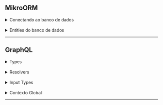 ## MikroORM

<details>
<summary>Conectando ao banco de dados</summary>

- Abra o arquivo `mikro-orm.config.ts`
- Especifique o `host` e `port` do banco de dados

  - Caso esteja localhost, o host e port serão avaliados para o padrão de acordo com o "type" do banco de dados
  - Por exemplo, o type `postgresql` tem como valores padrão:

  ```js
  //mikro-orm.config.ts
  {
    host: 'localhost',
    port: '5432'
  }
  ```

  </details>

<br/>

<details>
<summary>Entities do banco de dados</summary>

> ### Entities são responsáveis por fazer a interação do serviço nodejs com o banco de dados através da dependencia `MikroORM`

<br/>

> ### **Como criar**
>
> - Criar o arquivo `NomeDaEntity.ts` dentro da pasta `src/entities`
> - A entity é uma class anotada com `@Entity()`
> - Crie as colunas da tabela e anote as com `@Property()`
> - Adicione um objeto dentro de `@Property()` caso queira modificar o tipo e os valores >padrões da coluna:
>
> > `@Property({ type: "tipo", default: "" }) coluna: tipo;`
>
> - Importe e adicione a nova entity dentro de `src/mikro-orm.config.ts`
>
> ```js
> //src/mikro-orm.config.ts
> export default {
>   entities: [...Entities, NovaEntity], // Adicione aqui
>   ...params,
> } as Parameters<typeof MikroORM.init>[0];
> ```
>
> - Execute o npm script 'create-migration'
> - `yarn run create-migration`
> - `npm run create-migration`
> - Dentro da pasta `src/migrations` aparece um novo arquivo. Dentro do arquivo está o >comando SQL a ser executado
> - As migrations são executadas quando o servidor der reload
> - A migration detecta as novas entities adicionadas e atualiza o banco de dados de acordo com as migrations

</details>

---

## GraphQL

<details>
<summary>Types</summary>

> ### Types permitem que o GraphQL possa realizar a introspecção de dados e mapeiam os tipos de dados presentes no GraphQL

<br/>

> ### **Como criar**
>
> - **O type do GraphQL é criado a partir da entity do MikroORM**
>   - **Siga o tutorial de como criar a Entity antes de transformá-la em um GraphQL Type**
> - Adicione a `@ObjectType()` notation na classe de entity
> - Adicione `@Field()` para quais campos da entity devem ser expostos pelo GraphQL
> - use `@Field(() => tipo)` para especificar o tipo do parâmetro (necessario em alguns > tipos de dados como Date e outro types criados (relacionamentos))

</details>

<br/>

<details>
<summary>Resolvers</summary>

> ### Resolvers contém a lógica executada quando uma chamada é feita ao GraphQL e retorna os dados necessários

<br/>

> ### **Como criar um novo resolver**
>
> - Crie o arquivo de resolvers dentro da pasta `src/resolvers`
> - O arquivo será uma classe com a anotação `@Resolver()`
> - Crie métodos dentro da classe que conterão a lógica
>   - Os métodos podem ser `async metodo() {}` caso sejam usadas promises no código
> - Anote cada método com `@Query()` (leitura) ou `@Mutation()`(escrita)
> - Abra o arquivo `index.ts`
> - Importe e adicione a referencia do novo resolver dentro do ApolloServer:
>
> ```js
> //index.ts
> const apolloServer = new ApolloServer({
>   schema: await buildSchema({
>     resolvers: [...resolvers, NovoResolver], // adicione aqui
>     ...params,
>   }),
>   ...params,
> });
> ```

> ### **Como criar uma Query ou Mutation**
>
> - Anote o método com `@Query()` ou `@Mutation()` dependendo do uso.
>   - Neste exemplo será usado `@Query()`, mas o código traduz para `@Mutation()`
> - Use `@Query(()=> Type)` para dizer o tipo de retorno da função.
> - Use `@Query(()=> [Type])` para indicar que será retornado um array
> - Em cada método, especifique o tipo de retorno com `: Promise<Type | null>`
>   - `| null` permite que o retorno possa ser null
>   - Caso utilize `| null`, adicione este trecho de código dentro de `@Query()`:
>     > `@Query(() => Type, { nullable: true })`

> ### **Como receber parâmetros**
>
> - Adicione o seguinte código como um dos parâmetros do método do resolver:
>
> ```js
> //YourResolver.ts
> @Query() //ou @Mutation()
> metodo(
>   @Arg("nomeArg", () => TipoArg) nomeVarNoResolver: tipoVarNoResolver,
>   ...outrosArgumentos
> ){
>   nomeVarNoResolver //Chamar diretamente
>   //Código a ser executado
> }
> ```
>
> > #### **Atenção**
> >
> > - O trecho `() => TipoArg` é opcional. Em alguns casos, o TypeScript consegue associar o tipo da variável ao tipo do argumento automaticamente.
> > - Nesse caso, o código seria alterado para:
> >
> > ```js
> > @Arg("nomeArg") nomeVarNoResolver: tipoVarNoResolver //Associa o tipoVarNoResolver automaticamente
> > ```
> >
> > - Isso normalmente funciona com tipos básicos de variaveis (`number`, `string`, etc) e com `InputTypes`
>
> - Para todos os efeitos, se faz um mapeamento entre o nome do argumento recebido no GraphQL para uma variavel que será usada no corpo do método
> - Também pode fazer uso de `InputTypes` quando o mesmo formato de parâmetros é usado multiplas vezes. Veja a proxima seção para saber como criar um `InputType`

</details>

<br/>

<details>
<summary>Input Types</summary>

> ### Quando for passar parâmetros para uma operação no GraphQL, pode-se criar InputTypes para melhor compor o >código

 <br/>

> ### **Como criar**
>
> - Normalmente o `InputType` é usado dentro de um Resolver para obter dados de um determinado `Type`. Por esse motivo, a melhor prática é inserir o código do `InputType` dentro do arquivo do `Resolver` > > correspondente.
> - O arquivo de `InputType` é parecido com o arquivo de `Type`, porém a anotação usada muda:
>
> ```js
> //resolver.ts
> @InputType()
> class InputTypeName {
>   @Field()
>   field1!: string;
>   @Field()
>   field2!: string;
> }
> //Resto do código
> ```

</details>

<br/>
<details>
<summary>Contexto Global</summary>

> ### O GraphQL possui um objeto de contexto com variáveis que podem ser acessadas por qualquer resolvers

 <br/>

> ### **Como acessar os dados**
>
> - No resolver, adicione o seguinte código como um dos parâmetros do método:
>
> ```js
> //YourResolver.ts
> @Query(() => Type)
> metodo(@Ctx() ctx: MyContext){ //Adicione isto
> ctx.variavel_a_ser_acessada;
> //Resto do código
> }
> ```

> ### **Como adicionar novos valores no contexto**
>
> - Abra o arquivo `src/types`
> - Dentro da classe `MyContext`, adicione um novo parâmetro e especifique seu tipo
> - Abra o arquivo `index.ts`
> - Dentro da função `main()` adicione a variável dentro do parâmetro `context` do ApolloServer:
>
> ```js
> //index.ts
> //Inicialize a variável
> const apolloServer = new ApolloServer({
>   ...params,
>   context: () => ({ ...params, variavel: valor }), //adicione a nova variável
> });
> ```

</details>

---
